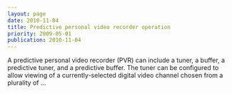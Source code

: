```yaml
---
layout: page
date: 2010-11-04
title: Predictive personal video recorder operation
priority: 2009-05-01
publication: 2010-11-04
---
```

A predictive personal video recorder (PVR) can include a tuner, a buffer, a predictive tuner, and a predictive buffer. The tuner can be configured to allow viewing of a currently-selected digital video channel chosen from a plurality of …
